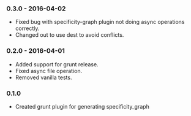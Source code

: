 ### 0.3.0 - 2016-04-02
- Fixed bug with specificity-graph plugin not doing async operations correctly.
- Changed out to use dest to avoid conflicts.

### 0.2.0 - 2016-04-01
- Added support for grunt release.
- Fixed async file operation.
- Removed vanilla tests.

### 0.1.0
- Created grunt plugin for generating specificity_graph
